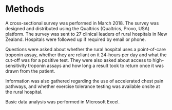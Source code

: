 # Methods

A cross-sectional survey was performed in March 2018. The survey was designed and distributed using the Qualtrics (Qualtrics, Provo, USA) platform. The survey was sent to 27 clinical leaders of rural hospitals in New Zealand. Hospitals were followed up if required by email or phone.

Questions were asked about whether the rural hospital uses a point-of-care troponin assay, whether they are reliant on it 24-hours per day and what the cut-off was for a positive test. They were also asked about access to high-sensitivity troponin assays and how long a result took to return once it was drawn from the patient.

Information was also gathered regarding the use of accelerated chest pain pathways, and whether exercise tolerance testing was available onsite at the rural hospital.

Basic data analysis was performed in Microsoft Excel.
